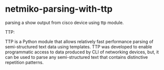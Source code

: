# netmiko-parsing-with-ttp
parsing a show output from cisco device using ttp module. 

TTP:  

TTP is a Python module that allows relatively fast performance parsing of semi-structured text data using templates. TTP was developed to enable programmatic access to data produced by CLI of networking devices, but, it can be used to parse any semi-structured text that contains distinctive repetition patterns. 
